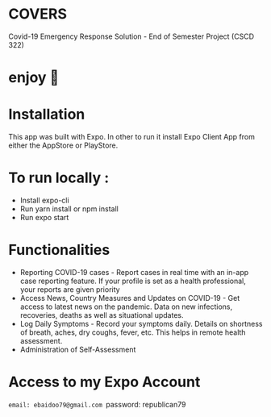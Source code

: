 # COVERS
Covid-19 Emergency Response Solution - End of Semester Project (CSCD 322)

# enjoy 🎉

# Installation
This app was built with Expo. In other to run it install Expo Client App from either the AppStore or PlayStore.

# To run locally : 
* Install expo-cli
* Run yarn install or npm install
* Run expo start

# Functionalities
* Reporting COVID-19 cases - Report cases in real time with an in-app case reporting feature. If your profile is set as a health professional, your reports are given priority
* Access News, Country Measures and Updates on COVID-19 - Get access to latest news on the pandemic. Data on new infections, recoveries, deaths as well as situational updates.
* Log Daily Symptoms - Record your symptoms daily. Details on shortness of breath, aches, dry coughs, fever, etc. This helps in remote health assessment.
* Administration of Self-Assessment

# Access to my Expo Account

`email: ebaidoo79@gmail.com
`password: republican79

